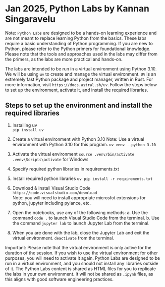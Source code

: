 # Jan 2025, Python Labs by Kannan Singaravelu

Note: `Python Labs` are designed to be a hands-on learning experience and are not meant to replace learning Python from the basics. These labs require a basic understanding of Python programming. If you are new to Python, please refer to the Python primers for foundational knowledge. Please note that the tools and approaches used in the labs may differ from the primers, as the labs are more practical and hands-on.

The labs are intended to be run in a virtual environment using Python 3.10. We will be using `uv` to create and manage the virtual environment. `UV` is an extremely fast Python package and project manager, written in Rust. For more information, visit `https://docs.astral.sh/uv`.  Follow the steps below to set up the environment, activate it, and install the required libraries.


## Steps to set up the environment and install the required libraries
1. Installing uv                            
    `pip install uv`

2. Create a virtual environment with Python 3.10 
    Note: Use a virtual environment with Python 3.10 for this program.
    `uv venv --python 3.10`

3. Activate the virtual environment
    `source .venv/bin/activate`
    `.venv\Scripts\activate` for Windows

4. Specify required python libraries in requirements.txt

5. Install required python libraries 
    `uv pip install -r requirements.txt`

6. Download & Install Visual Studio Code
    `https://code.visualstudio.com/download`    
    Note: you will need to install appropriate microsfot extensions for python, jupyter including pylance, etc.

7. Open the notebooks, use any of the following methods:
    a. Use the command `code .` to launch Visual Studio Code from the terminal.
    b. Use the command `jupyter lab` to launch Jupyter Lab from the terminal.

8. When you are done with the lab, close the Jupyter Lab and exit the virtual environment.
    `deactivate` from the terminal.


Important: Please note that the virtual environment is only active for the duration of the session. If you wish to use the virtual environment for other purposes, you will need to activate it again. Python Labs are designed to be run in a virtual environment, and you should not install any libraries outside of it. The Python Labs content is shared as HTML files for you to replicate the labs in your own environment. It will not be shared as `.ipynb` files, as this aligns with good software engineering practices.
